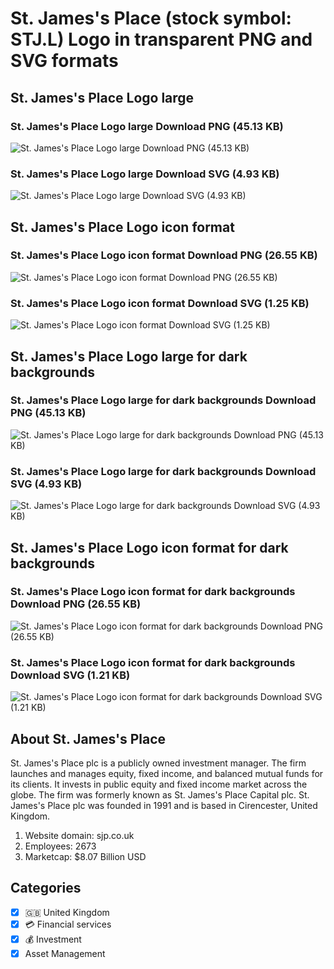 # St. James's Place (stock symbol: STJ.L) Logo in transparent PNG and SVG formats

## St. James's Place Logo large

### St. James's Place Logo large Download PNG (45.13 KB)

![St. James's Place Logo large Download PNG (45.13 KB)](/img/orig/STJ.L_BIG-b9e46cef.png)

### St. James's Place Logo large Download SVG (4.93 KB)

![St. James's Place Logo large Download SVG (4.93 KB)](/img/orig/STJ.L_BIG-a1a69db3.svg)

## St. James's Place Logo icon format

### St. James's Place Logo icon format Download PNG (26.55 KB)

![St. James's Place Logo icon format Download PNG (26.55 KB)](/img/orig/STJ.L-fe5b8020.png)

### St. James's Place Logo icon format Download SVG (1.25 KB)

![St. James's Place Logo icon format Download SVG (1.25 KB)](/img/orig/STJ.L-18e2168e.svg)

## St. James's Place Logo large for dark backgrounds

### St. James's Place Logo large for dark backgrounds Download PNG (45.13 KB)

![St. James's Place Logo large for dark backgrounds Download PNG (45.13 KB)](/img/orig/STJ.L_BIG.D-6d20fb80.png)

### St. James's Place Logo large for dark backgrounds Download SVG (4.93 KB)

![St. James's Place Logo large for dark backgrounds Download SVG (4.93 KB)](/img/orig/STJ.L_BIG.D-63acb25e.svg)

## St. James's Place Logo icon format for dark backgrounds

### St. James's Place Logo icon format for dark backgrounds Download PNG (26.55 KB)

![St. James's Place Logo icon format for dark backgrounds Download PNG (26.55 KB)](/img/orig/STJ.L.D-842b0b09.png)

### St. James's Place Logo icon format for dark backgrounds Download SVG (1.21 KB)

![St. James's Place Logo icon format for dark backgrounds Download SVG (1.21 KB)](/img/orig/STJ.L.D-33c911d4.svg)

## About St. James's Place

St. James's Place plc is a publicly owned investment manager. The firm launches and manages equity, fixed income, and balanced mutual funds for its clients. It invests in public equity and fixed income market across the globe. The firm was formerly known as St. James's Place Capital plc. St. James's Place plc was founded in 1991 and is based in Cirencester, United Kingdom.

1. Website domain: sjp.co.uk
2. Employees: 2673
3. Marketcap: $8.07 Billion USD


## Categories
- [x] 🇬🇧 United Kingdom
- [x] 💳 Financial services
- [x] 💰 Investment
- [x] Asset Management
